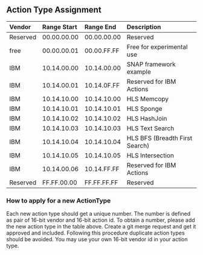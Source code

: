 ## Action Type Assignment
Vendor | Range Start | Range End | Description
:--- | :--- | :--- | :---
Reserved | 00.00.00.00 | 00.00.00.00 | Reserved
free | 00.00.00.01 | 00.00.FF.FF | Free for experimental use
IBM | 10.14.00.00 | 10.14.00.00 | SNAP framework example
IBM | 10.14.00.01 | 10.14.0F.FF | Reserved for IBM Actions
IBM | 10.14.10.00 | 10.14.10.00 | HLS Memcopy
IBM | 10.14.10.01 | 10.14.10.01 | HLS Sponge
IBM | 10.14.10.02 | 10.14.10.02 | HLS HashJoin
IBM | 10.14.10.03 | 10.14.10.03 | HLS Text Search
IBM | 10.14.10.04 | 10.14.10.04 | HLS BFS (Breadth First Search)
IBM | 10.14.10.05 | 10.14.10.05 | HLS Intersection
IBM | 10.14.00.06 | 10.14.FF.FF | Reserved for IBM Actions
Reserved | FF.FF.00.00 | FF.FF.FF.FF | Reserved

### How to apply for a new ActionType

Each new action type should get a unique number. The number is defined as pair of 16-bit vendor and 16-bit action id. To obtain a number, please add the new action type in the table above. Create a git merge request and get it approved and included. Following this procedure duplicate action types should be avoided. You may use your own 16-bit vendor id in your action type.
